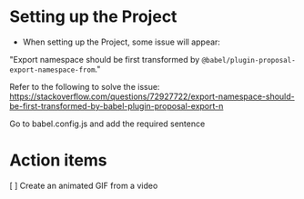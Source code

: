 # Setting up the Project

- When setting up the Project, some issue will appear:

"Export namespace should be first transformed by `@babel/plugin-proposal-export-namespace-from`."

Refer to the following to solve the issue: https://stackoverflow.com/questions/72927722/export-namespace-should-be-first-transformed-by-babel-plugin-proposal-export-n

Go to babel.config.js and add the required sentence

# Action items

[ ] Create an animated GIF from a video
